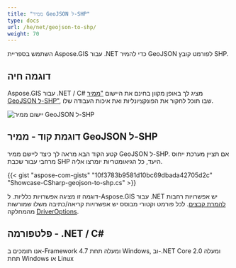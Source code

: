 ```yaml
---
title: "ממיר GeoJSON ל-SHP"
type: docs
url: /he/net/geojson-to-shp/
weight: 70
---
```


השתמש בספריית Aspose.GIS עבור .NET כדי להמיר GeoJSON לפורמט קובץ SHP.

## **דוגמה חיה**

Aspose.GIS עבור .NET / C# מציג לך באופן מקוון בחינם את היישום ["ממיר GeoJSON ל-SHP"](https://products.aspose.app/gis/conversion/geojson-to-shp), שבו תוכל לחקור את הפונקציונליות ואת איכות העבודה שלו.

![יישום ממיר GeoJSON ל-SHP](conversion.png)

## **דוגמת קוד - ממיר GeoJSON ל-SHP**

קטע הקוד הבא מראה לך כיצד ליישם ממיר GeoJSON ל-SHP. אם תציין מערכת ייחוס מרחבי עבור שכבת SHP היעד, כל הגיאומטריות יומרצו אליה. 

{{< gist "aspose-com-gists" "10f3783b9581d10bc69dbada42705d2c" "Showcase-CSharp-geojson-to-shp.cs" >}}

דוגמה זו מציגה אפשרויות כלליות. ל-Aspose.GIS עבור .NET יש אפשרויות רחבות [להמרת קבצים](https://docs.aspose.com/gis/net/vector-layers/). לכל פורמט וקטורי מבוסס יש אפשרויות קריאה/כתיבה משלו שמורשות מהמחלקה [DriverOptions](https://reference.aspose.com/gis/net/aspose.gis/driveroptions).

## **פלטפורמה - .NET / C#**

אנו תומכים ב-Framework 4.7 ומעלה תחת Windows, וב-.NET Core 2.0 ומעלה תחת Windows או Linux
